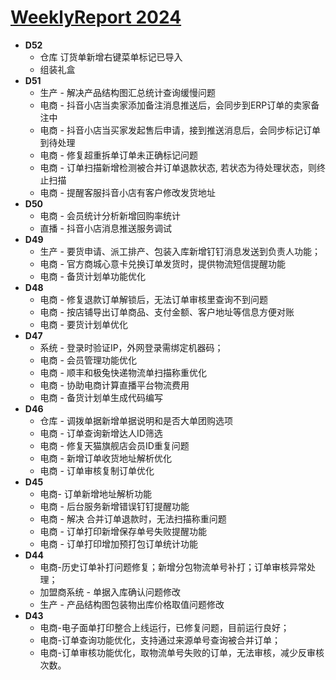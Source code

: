 # [WeeklyReport 2024](https://github.com/haoz0x139/myblog/issues/26)

- **D52**
     -  仓库 订货单新增右键菜单标记已导入
     -  组装礼盒
- **D51**
     -  生产 - 解决产品结构图汇总统计查询缓慢问题
     -  电商 - 抖音小店当卖家添加备注消息推送后，会同步到ERP订单的卖家备注中
     -  电商 - 抖音小店当买家发起售后申请，接到推送消息后，会同步标记订单到待处理
     -  电商 - 修复超重拆单订单未正确标记问题
     -  电商 - 订单扫描新增检测被合并订单退款状态, 若状态为待处理状态，则终止扫描
     - 电商 - 提醒客服抖音小店有客户修改发货地址
- **D50**
     -  电商 - 会员统计分析新增回购率统计
     -  直播 - 抖音小店消息推送服务调试
- **D49**
     -  生产 - 要货申请、派工排产、包装入库新增钉钉消息发送到负责人功能；
     -  电商 - 官方商城心意卡兑换订单发货时，提供物流短信提醒功能
     -  电商 - 备货计划单功能优化
- **D48**
     -  电商 - 修复退款订单解锁后，无法订单审核里查询不到问题
     - 电商 - 按店铺导出订单商品、支付金额、客户地址等信息方便对账
     - 电商 - 要货计划单优化
- **D47**
     -  系统 - 登录时验证IP，外网登录需绑定机器码；
     -  电商 - 会员管理功能优化
     -  电商 - 顺丰和极兔快递物流单扫描称重优化
     -  电商 - 协助电商计算直播平台物流费用
     -  电商 - 备货计划单生成代码编写
- **D46**
     -  仓库 - 调拨单据新增单据说明和是否大单团购选项
     -  电商 - 订单查询新增达人ID筛选
     -  电商 - 修复天猫旗舰店会员ID重复问题
     -  电商 - 新增订单收货地址解析优化
     -  电商 - 订单审核复制订单优化
- **D45**
     -  电商- 订单新增地址解析功能
     -  电商 - 后台服务新增错误钉钉提醒功能
     -  电商 - 解决 合并订单退款时，无法扫描称重问题
     -  电商 - 订单打印新增保存单号失败提醒功能
     -  电商 - 订单打印增加预打包订单统计功能 
- **D44**
     -  电商-历史订单补打问题修复；新增分包物流单号补打；订单审核异常处理；
     -  加盟商系统 - 单据入库确认问题修改
     -  生产 - 产品结构图包装物出库价格取值问题修改
- **D43**
     - 电商-电子面单打印整合上线运行，已修复问题，目前运行良好；
     -  电商-订单查询功能优化，支持通过来源单号查询被合并订单；
     -  电商-订单审核功能优化，取物流单号失败的订单，无法审核，减少反审核次数。